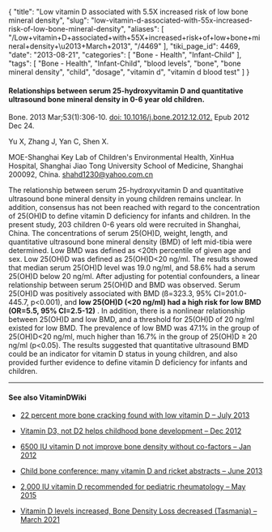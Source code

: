 {
    "title": "Low vitamin D associated with 5.5X increased risk of low bone mineral density",
    "slug": "low-vitamin-d-associated-with-55x-increased-risk-of-low-bone-mineral-density",
    "aliases": [
        "/Low+vitamin+D+associated+with+55X+increased+risk+of+low+bone+mineral+density+\u2013+March+2013",
        "/4469"
    ],
    "tiki_page_id": 4469,
    "date": "2013-08-21",
    "categories": [
        "Bone - Health",
        "Infant-Child"
    ],
    "tags": [
        "Bone - Health",
        "Infant-Child",
        "blood levels",
        "bone",
        "bone mineral density",
        "child",
        "dosage",
        "vitamin d",
        "vitamin d blood test"
    ]
}


#### Relationships between serum 25-hydroxyvitamin D and quantitative ultrasound bone mineral density in 0-6 year old children.

Bone. 2013 Mar;53(1):306-10. [doi: 10.1016/j.bone.2012.12.012.](https://doi.org/10.1016/j.bone.2012.12.012.) Epub 2012 Dec 24.

Yu X, Zhang J, Yan C, Shen X.

MOE-Shanghai Key Lab of Children's Environmental Health, XinHua Hospital, Shanghai Jiao Tong University School of Medicine, Shanghai 200092, China. shahd1230@yahoo.com.cn

The relationship between serum 25-hydroxyvitamin D and quantitative ultrasound bone mineral density in young children remains unclear. In addition, consensus has not been reached with regard to the concentration of 25(OH)D to define vitamin D deficiency for infants and children. In the present study, 203 children 0-6 years old were recruited in Shanghai, China. The concentrations of serum 25(OH)D, weight, length, and quantitative ultrasound bone mineral density (BMD) of left mid-tibia were determined. Low BMD was defined as <20th percentile of given age and sex. Low 25(OH)D was defined as 25(OH)D<20 ng/ml. The results showed that median serum 25(OH)D level was 19.0 ng/ml, and 58.6% had a serum 25(OH)D below 20 ng/ml. After adjusting for potential confounders, a linear relationship between serum 25(OH)D and BMD was observed. Serum 25(OH)D was positively associated with BMD (ß=323.3, 95% CI=201.0-445.7, p<0.001), and  **low 25(OH)D (<20 ng/ml) had a high risk for low BMD (OR=5.5, 95% CI=2.5-12)** . In addition, there is a nonlinear relationship between 25(OH)D and low BMD, and a threshold for 25(OH)D of 20 ng/ml existed for low BMD. The prevalence of low BMD was 47.1% in the group of 25(OH)D<20 ng/ml, much higher than 16.7% in the group of 25(OH)D ≥ 20 ng/ml (p<0.05). The results suggested that quantitative ultrasound BMD could be an indicator for vitamin D status in young children, and also provided further evidence to define vitamin D deficiency for infants and children. 

---

#### See also VitaminDWiki

* [22 percent more bone cracking found with low vitamin D – July 2013](/posts/22-percent-more-bone-cracking-found-with-low-vitamin-d)

* [Vitamin D3, not D2 helps childhood bone development – Dec 2012](/posts/vitamin-d3-not-d2-helps-childhood-bone-development)

* [6500 IU vitamin D not improve bone density without co-factors – Jan 2012](/posts/6500-iu-vitamin-d-not-improve-bone-density-without-co-factors)

* [Child bone conference: many vitamin D and ricket abstracts – June 2013](/posts/child-bone-conference-many-vitamin-d-and-ricket-abstracts)

* [2,000 IU vitamin D recommended for pediatric rheumatology – May 2015](/posts/2000-iu-vitamin-d-recommended-for-pediatric-rheumatology)

* [Vitamin D levels increased, Bone Density Loss decreased (Tasmania) – March 2021](/posts/vitamin-d-levels-increased-bone-density-loss-decreased-tasmania)